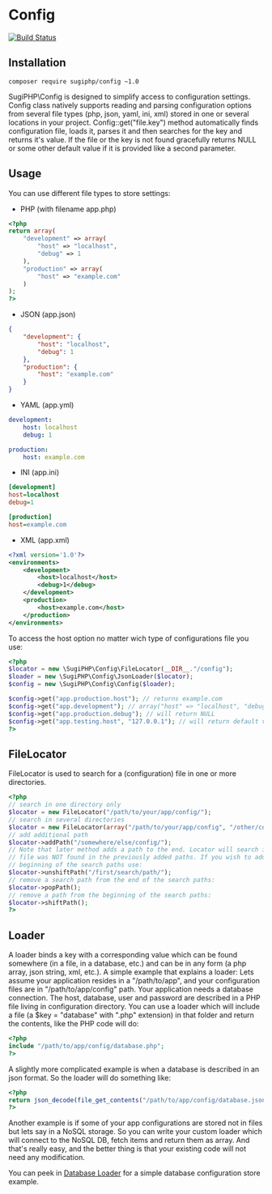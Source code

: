 # Config

[![Build Status](https://travis-ci.org/SugiPHP/Config.png)](https://travis-ci.org/SugiPHP/Config)

## Installation

```shell
composer require sugiphp/config ~1.0
```

SugiPHP\Config is designed to simplify access to configuration settings. Config class natively supports reading and parsing configuration options from several file types (php, json, yaml, ini, xml) stored in one or several locations in your project. Config::get("file.key") method automatically finds configuration file, loads it, parses it and then searches for the key and returns it's value. If the file or the key is not found gracefully returns NULL or some other default value if it is provided like a second parameter.

## Usage

You can use different file types to store settings:

 - PHP (with filename app.php)

```php
<?php
return array(
	"development" => array(
		"host" => "localhost",
		"debug" => 1
	),
	"production" => array(
		"host" => "example.com"
	)
);
?>
```

 - JSON (app.json)

```json
{
	"development": {
		"host": "localhost",
		"debug": 1
	},
	"production": {
		"host": "example.com"
	}
}
```

 - YAML (app.yml)

```yaml
development:
	host: localhost
	debug: 1

production:
	host: example.com
```

 - INI (app.ini)

```ini
[development]
host=localhost
debug=1

[production]
host=example.com
```

 - XML (app.xml)

```xml
<?xml version='1.0'?>
<environments>
	<development>
		<host>localhost</host>
		<debug>1</debug>
	</development>
	<production>
		<host>example.com</host>
	</production>
</environments>
```

To access the host option no matter wich type of configurations file you use:

```php
<?php
$locator = new \SugiPHP\Config\FileLocator(__DIR__."/config");
$loader = new \SugiPHP\Config\JsonLoader($locator);
$config = new \SugiPHP\Config\Config($loader);

$config->get("app.production.host"); // returns example.com
$config->get("app.development"); // array("host" => "localhost", "debug" => 1)
$config->get("app.production.debug"); // will return NULL
$config->get("app.testing.host", "127.0.0.1"); // will return default value "127.0.0.1"
?>
```

## FileLocator

FileLocator is used to search for a (configuration) file in one or more directories.

```php
<?php
// search in one directory only
$locator = new FileLocator("/path/to/your/app/config/");
// search in several directories
$locator = new FileLocator(array("/path/to/your/app/config", "/other/config/path/"));
// add additional path
$locator->addPath("/somewhere/else/config/");
// Note that later method adds a path to the end. Locator will search in it only if the
// file was NOT found in the previously added paths. If you wish to add a path in the
// beginning of the search paths use:
$locator->unshiftPath("/first/search/path/");
// remove a search path from the end of the search paths:
$locator->popPath();
// remove a path from the beginning of the search paths:
$locator->shiftPath();
?>
```

## Loader

A loader binds a key with a corresponding value which can be found somewhere (in a file, in a database, etc.)
and can be in any form (a php array, json string, xml, etc.).
A simple example that explains a loader:
Lets assume your application resides in a "/path/to/app", and your configuration files are in "/path/to/app/config"
path. Your application needs a database connection. The host, database, user and password are described in a PHP file
living in configuration directory. You can use a loader which will include a file (a $key = "database" with ".php" extension)
in that folder and return the contents, like the PHP code will do:

```php
<?php
include "/path/to/app/config/database.php";
?>
```

A slightly more complicated example is when a database is described in an json format. So the loader will do something like:

```php
<?php
return json_decode(file_get_contents("/path/to/app/config/database.json"), true);
?>
```

Another example is if some of your app configurations are stored not in files but lets say in a NoSQL storage. So you can write your custom loader which will connect to the NoSQL DB, fetch items and return them as array. And that's really easy, and the better thing is that your existing code will not need any modification.

You can peek in [Database Loader](tests/Db1Loader.php) for a simple database configuration store example.
